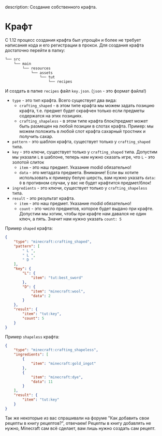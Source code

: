 description: Создание собственного крафта.

# Крафт

С 1.12 процесс создания крафта был упрощён и более не требует написания кода и его регистрации в прокси. Для создания крафта достаточно перейти в папку:
```md
└── src    
    └── main
        └── resources
            └── assets
                └── tut
                    └── recipes
```

И создать в папке `recipes` файл `key.json`. (`json` - это формат файла!)

* `type` - это тип крафта. Всего существует два вида:
  - `crafting_shaped` - в этом типе крафта мы можем задать позицию крафта, т.е. предмет будет скрафчен только если предметы содержатся на этих позициях.
  - `crafting_shapeless` - в этом типе крафта блок/предмет может быть размещен на любой позиции в слотах крафта. Пример: мы можем положить в любой слот крафта сахарный тростник и получить сахар.
* `pattern` - это шаблон крафта, существует только у `crafting_shaped` типа.
* `key` - это ключи, существует только у `crafting_shaped` типа. Допустим мы указали `L` в шаблоне, теперь нам нужно сказать игре, что `L` - это золотой слиток
  - `item` - это наш предмет. Указание modid обязательно!
  - `data` - это метадата предмета. Внимание! Если вы хотите использовать к примеру белую шерсть, вам нужно указать `data: 0` в противном случаи, у вас не будет крафтится предмет/блок!
* `ingredients` - это ключи, существует только у `crafting_shapeless` типа.
* `result` - это результат крафта.
  - `item` - это наш предмет. Указание modid обязательно!
  - `count` - это число предметов, которое будет выдано при крафте. Допустим мы хотим, чтобы при крафте нам давался не один ключ, а пять. Значит нам нужно указать `count: 5`

Пример `shaped` крафта:
```json
{
    "type": "minecraft:crafting_shaped",
    "pattern": [
        " L ",
        " L ",
        " D "
    ],
    "key": {
        "L": {
            "item": "tut:best_sword"
        },
        "D": {
            "item": "minecraft:wool",
            "data": 2
        }
    },
    "result": {
        "item": "tut:key",
        "count": 5
    }
}
```

Пример `shapeless` крафта:
```json
{
    "type": "minecraft:crafting_shapeless",
    "ingredients": [
        {
            "item": "minecraft:gold_ingot"
        },
        {
            "item": "minecraft:dye",
            "data": 11
        }
    ],
    "result": {
        "item": "tut:key"
    }
}
```

Так же некоторые из вас спрашивали на форуме "Как добавить свои рецепты в книгу рецептов?", отвечаем! Рецепты в книгу добавлять не нужно, Minecraft сам всё сделает, вам лишь нужно создать сам рецепт.
